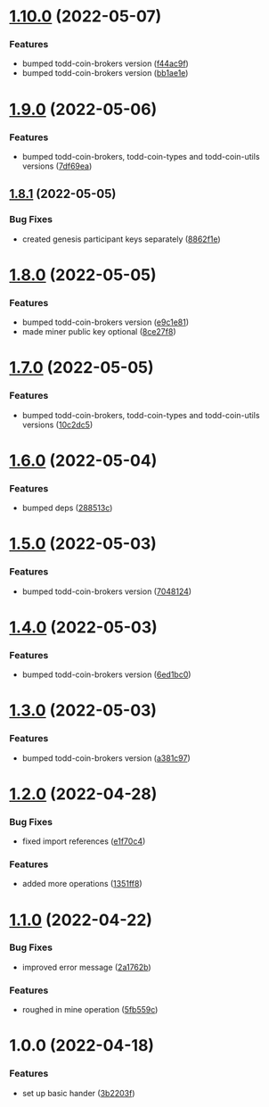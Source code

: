# [1.10.0](https://github.com/xilution/todd-coin-tasks/compare/v1.9.0...v1.10.0) (2022-05-07)


### Features

* bumped todd-coin-brokers version ([f44ac9f](https://github.com/xilution/todd-coin-tasks/commit/f44ac9f10d9d04d720cdf92ede355163f69504ee))
* bumped todd-coin-brokers version ([bb1ae1e](https://github.com/xilution/todd-coin-tasks/commit/bb1ae1e2e38140bdfd63d197a99803e01c70c4b7))

# [1.9.0](https://github.com/xilution/todd-coin-tasks/compare/v1.8.1...v1.9.0) (2022-05-06)


### Features

* bumped todd-coin-brokers, todd-coin-types and todd-coin-utils versions ([7df69ea](https://github.com/xilution/todd-coin-tasks/commit/7df69ea18eab2e89ced28961af980beea04e3674))

## [1.8.1](https://github.com/xilution/todd-coin-tasks/compare/v1.8.0...v1.8.1) (2022-05-05)


### Bug Fixes

* created genesis participant keys separately ([8862f1e](https://github.com/xilution/todd-coin-tasks/commit/8862f1eeb98e767ed045f08be8cfbb0b79f12564))

# [1.8.0](https://github.com/xilution/todd-coin-tasks/compare/v1.7.0...v1.8.0) (2022-05-05)


### Features

* bumped todd-coin-brokers version ([e9c1e81](https://github.com/xilution/todd-coin-tasks/commit/e9c1e8147f81dbaf691373b3bff947e11f29e40d))
* made miner public key optional ([8ce27f8](https://github.com/xilution/todd-coin-tasks/commit/8ce27f895b808e23c471f8f1cab21515ef4a30c8))

# [1.7.0](https://github.com/xilution/todd-coin-tasks/compare/v1.6.0...v1.7.0) (2022-05-05)


### Features

* bumped todd-coin-brokers, todd-coin-types and todd-coin-utils versions ([10c2dc5](https://github.com/xilution/todd-coin-tasks/commit/10c2dc50bf4341fdc9bcd899989d2d70fcce8693))

# [1.6.0](https://github.com/xilution/todd-coin-tasks/compare/v1.5.0...v1.6.0) (2022-05-04)


### Features

* bumped deps ([288513c](https://github.com/xilution/todd-coin-tasks/commit/288513cadbd1dcef3b2dd6c70ce105facda026e9))

# [1.5.0](https://github.com/xilution/todd-coin-tasks/compare/v1.4.0...v1.5.0) (2022-05-03)


### Features

* bumped todd-coin-brokers version ([7048124](https://github.com/xilution/todd-coin-tasks/commit/7048124cd652465e9fed3a49c657acee9e15bf8f))

# [1.4.0](https://github.com/xilution/todd-coin-tasks/compare/v1.3.0...v1.4.0) (2022-05-03)


### Features

* bumped todd-coin-brokers version ([6ed1bc0](https://github.com/xilution/todd-coin-tasks/commit/6ed1bc032ad90e771e2067cca204cde98d3c8994))

# [1.3.0](https://github.com/xilution/todd-coin-tasks/compare/v1.2.0...v1.3.0) (2022-05-03)


### Features

* bumped todd-coin-brokers version ([a381c97](https://github.com/xilution/todd-coin-tasks/commit/a381c971f3ff92334a357302f4a77f7cb9a5afd7))

# [1.2.0](https://github.com/xilution/todd-coin-tasks/compare/v1.1.0...v1.2.0) (2022-04-28)


### Bug Fixes

* fixed import references ([e1f70c4](https://github.com/xilution/todd-coin-tasks/commit/e1f70c4fb9e9b965b1f9cbfe1397399fa7cb6a40))


### Features

* added more operations ([1351ff8](https://github.com/xilution/todd-coin-tasks/commit/1351ff8cabc9f9fe10b8072aa39a27baee8ac17e))

# [1.1.0](https://github.com/xilution/todd-coin-tasks/compare/v1.0.0...v1.1.0) (2022-04-22)


### Bug Fixes

* improved error message ([2a1762b](https://github.com/xilution/todd-coin-tasks/commit/2a1762b84a76ce9fb96628307e058ecc27241bec))


### Features

* roughed in mine operation ([5fb559c](https://github.com/xilution/todd-coin-tasks/commit/5fb559cb6bf465a65bb7d57fc606588e5bf439e9))

# 1.0.0 (2022-04-18)


### Features

* set up basic hander ([3b2203f](https://github.com/xilution/todd-coin-tasks/commit/3b2203fb3130030afd04791dded81d4a73456756))
